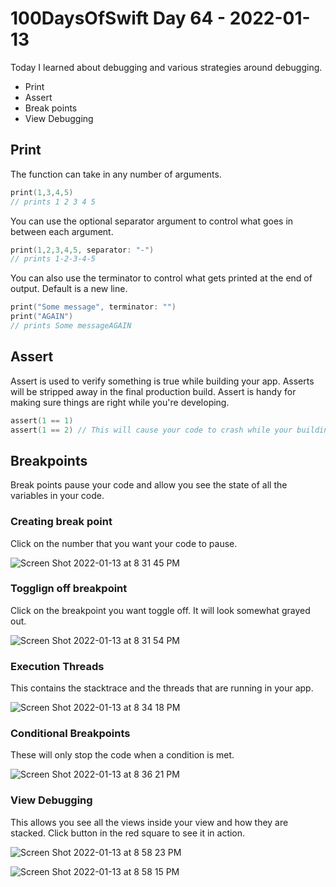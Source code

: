 # 100DaysOfSwift Day 64 - 2022-01-13

Today I learned about debugging and various strategies around debugging.  

- Print
- Assert
- Break points
- View Debugging

## Print

The function can take in any number of arguments.

```swift
print(1,3,4,5)
// prints 1 2 3 4 5
```

You can use the optional separator argument to control what goes in between each argument.

```swift
print(1,2,3,4,5, separator: "-")
// prints 1-2-3-4-5
```

You can also use the terminator to control what gets printed at the end of output.  Default is a new line.

```swift
print("Some message", terminator: "")
print("AGAIN")
// prints Some messageAGAIN
```

## Assert

Assert is used to verify something is true while building your app. Asserts will be stripped away in the final production build. Assert is handy for making sure things are right while you're developing.

```swift
assert(1 == 1)
assert(1 == 2) // This will cause your code to crash while your building your app.
```
## Breakpoints

Break points pause your code and allow you see the state of all the variables in your code.

### Creating break point

Click on the number that you want your code to pause.

![Screen Shot 2022-01-13 at 8 31 45 PM](https://user-images.githubusercontent.com/9620015/149453657-56564ab1-ef55-4699-8947-82308c3fd44b.png)

### Togglign off breakpoint

Click on the breakpoint you want toggle off. It will look somewhat grayed out.

![Screen Shot 2022-01-13 at 8 31 54 PM](https://user-images.githubusercontent.com/9620015/149453717-6191e511-87c2-441f-b26d-423971f0ddaa.png)

### Execution Threads

This contains the stacktrace and the threads that are running in your app.

![Screen Shot 2022-01-13 at 8 34 18 PM](https://user-images.githubusercontent.com/9620015/149453776-feabbc17-282e-4c0c-9a38-0e86789259a1.png)


### Conditional Breakpoints

These will only stop the code when a condition is met.
 
![Screen Shot 2022-01-13 at 8 36 21 PM](https://user-images.githubusercontent.com/9620015/149453565-3fa58395-20e2-4bba-a32c-264cc4fb6357.png)

### View Debugging

This allows you see all the views inside your view and how they are stacked.  Click button in the red square to see it in action.

![Screen Shot 2022-01-13 at 8 58 23 PM](https://user-images.githubusercontent.com/9620015/149454248-0cc53ae2-297e-4e2f-bf91-f0efdf37adfa.png)

![Screen Shot 2022-01-13 at 8 58 15 PM](https://user-images.githubusercontent.com/9620015/149454281-b9bc4c4d-948b-4ee5-8fe9-a0b530da1dc4.png)


